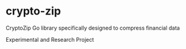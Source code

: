 # crypto-zip
CryptoZip Go library specifically designed to compress financial data

Experimental and Research Project
